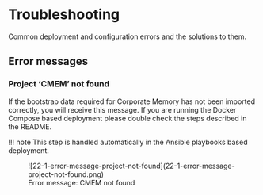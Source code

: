 # Troubleshooting

Common deployment and configuration errors and the solutions to them.

## Error messages

### Project ‘CMEM’ not found

If the bootstrap data required for Corporate Memory has not been imported correctly, you will receive this message. If you are running the Docker Compose based deployment please double check the steps described in the README.

!!! note
    This step is handled automatically in the Ansible playbooks based deployment.

<figure markdown>
  ![22-1-error-message-project-not-found](22-1-error-message-project-not-found.png)
  <figcaption>Error message: CMEM not found</figcaption>
</figure>
